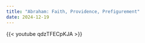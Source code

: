 ```yaml
---
title: "Abraham: Faith, Providence, Prefigurement"
date: 2024-12-19
---
```


{{< youtube qdzTFECpKJA >}}
